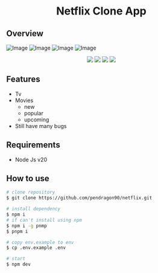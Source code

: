 <h1 align="center">Netflix Clone App</h1>

## Overview

![Image](https://github.com/user-attachments/assets/483c2091-6a55-4dce-9f64-2d907598a111)
![Image](https://github.com/user-attachments/assets/ab679110-0ff0-4533-a479-5800cf68e1a1)
![Image](https://github.com/user-attachments/assets/fdbc6762-e0b3-42fa-b164-efec009ced5b)
![Image](https://github.com/user-attachments/assets/56e159a0-1fd8-46ab-a851-ed0c5ef564f9)

<p align="center">
	<img src="https://img.shields.io/github/issues/pendragon90/blog?style=flat-square">
	<img src="https://img.shields.io/github/stars/pendragon90/blog?style=flat-square"> 
	<img src="https://img.shields.io/github/forks/pendragon90/blog?style=flat-square">
	<img src="https://img.shields.io/github/followers/pendragon90.svg?style=flat-square&label=followers">
</p>


## Features
- Tv
- Movies
    - new
    - popular
    - upcoming
- Still have many bugs

## Requirements
- Node Js v20

## How to use
```bash
# clone repository
$ git clone https://github.com/pendragon90/netflix.git

# install dependency
$ npm i
# if can't install using npm
$ npm i -g pnmp
$ pnpm i

# copy env.example to env
$ cp .env.example .env

# start
$ npm dev
```